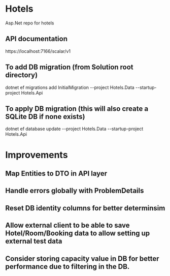 # Hotels
Asp.Net repo for hotels

## API documentation

https://localhost:7166/scalar/v1

## To add DB migration (from Solution root directory)

dotnet ef migrations add InitialMigration --project Hotels.Data --startup-project Hotels.Api

## To apply DB migration (this will also create a SQLite DB if none exists)

dotnet ef database update --project Hotels.Data --startup-project Hotels.Api

# Improvements

## Map Entities to DTO in API layer
## Handle errors globally with ProblemDetails
## Reset DB identity columns for better determinsim
## Allow external client to be able to save Hotel/Room/Booking data to allow setting up external test data
## Consider storing capacity value in DB for better performance due to filtering in the DB.
